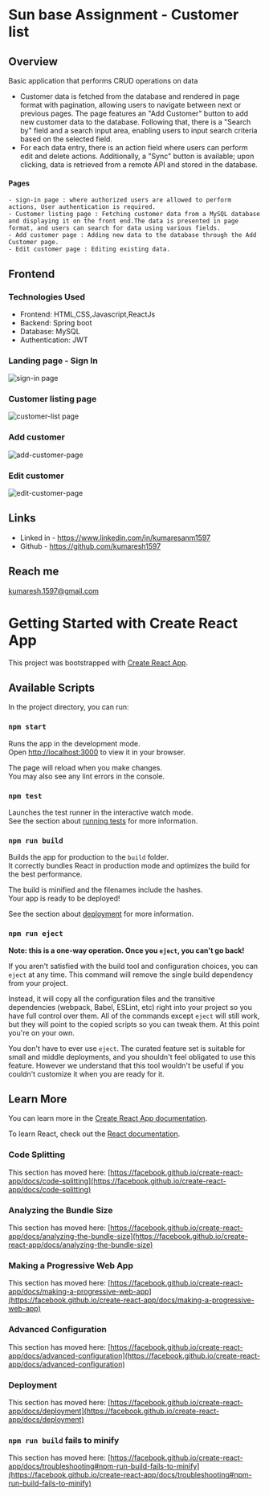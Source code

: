 # Sun base Assignment - Customer list

## Overview
  Basic application that performs CRUD operations on data
   - Customer data is fetched from the database and rendered in page format with pagination, allowing users to navigate between next or previous pages. The page features an "Add Customer" button to add             new customer data to the database. Following that, there is a "Search by" field and a search input area, enabling users to input search criteria based on the selected field.
   - For each data entry, there is an action field where users can perform edit and delete actions. Additionally, a "Sync" button is available; upon clicking, data is retrieved from a remote API and               stored in the database.
     
#### Pages

    - sign-in page : where authorized users are allowed to perform actions, User authentication is required.
    - Customer listing page : Fetching customer data from a MySQL database and displaying it on the front end.The data is presented in page format, and users can search for data using various fields.
    - Add customer page : Adding new data to the database through the Add Customer page.
    - Edit customer page : Editing existing data.
   
 ## Frontend

### Technologies Used
- Frontend: HTML,CSS,Javascript,ReactJs
- Backend: Spring boot
- Database: MySQL
- Authentication: JWT
 
### Landing page - Sign In

![sign-in page](https://github.com/Sunbase-Assignment/frontend/assets/115056892/75b45f9a-f4e0-49cf-ae34-c4d161ad5375)



### Customer listing page

  ![customer-list page](https://github.com/Sunbase-Assignment/frontend/assets/115056892/de808501-87e8-4194-a553-bae85fcf5a24)

### Add customer

![add-customer-page](https://github.com/Sunbase-Assignment/frontend/assets/115056892/006b6b54-8c7b-499f-b118-4127735279c1)


### Edit customer

![edit-customer-page](https://github.com/Sunbase-Assignment/frontend/assets/115056892/92e3f48a-4cc9-49db-ab3b-ace59d73a920)


## Links

- Linked in - https://www.linkedin.com/in/kumaresanm1597
- Github - https://github.com/kumaresh1597

## Reach me

kumaresh.1597@gmail.com





# Getting Started with Create React App

This project was bootstrapped with [Create React App](https://github.com/facebook/create-react-app).

## Available Scripts

In the project directory, you can run:

### `npm start`

Runs the app in the development mode.\
Open [http://localhost:3000](http://localhost:3000) to view it in your browser.

The page will reload when you make changes.\
You may also see any lint errors in the console.

### `npm test`

Launches the test runner in the interactive watch mode.\
See the section about [running tests](https://facebook.github.io/create-react-app/docs/running-tests) for more information.

### `npm run build`

Builds the app for production to the `build` folder.\
It correctly bundles React in production mode and optimizes the build for the best performance.

The build is minified and the filenames include the hashes.\
Your app is ready to be deployed!

See the section about [deployment](https://facebook.github.io/create-react-app/docs/deployment) for more information.

### `npm run eject`

**Note: this is a one-way operation. Once you `eject`, you can't go back!**

If you aren't satisfied with the build tool and configuration choices, you can `eject` at any time. This command will remove the single build dependency from your project.

Instead, it will copy all the configuration files and the transitive dependencies (webpack, Babel, ESLint, etc) right into your project so you have full control over them. All of the commands except `eject` will still work, but they will point to the copied scripts so you can tweak them. At this point you're on your own.

You don't have to ever use `eject`. The curated feature set is suitable for small and middle deployments, and you shouldn't feel obligated to use this feature. However we understand that this tool wouldn't be useful if you couldn't customize it when you are ready for it.

## Learn More

You can learn more in the [Create React App documentation](https://facebook.github.io/create-react-app/docs/getting-started).

To learn React, check out the [React documentation](https://reactjs.org/).

### Code Splitting

This section has moved here: [https://facebook.github.io/create-react-app/docs/code-splitting](https://facebook.github.io/create-react-app/docs/code-splitting)

### Analyzing the Bundle Size

This section has moved here: [https://facebook.github.io/create-react-app/docs/analyzing-the-bundle-size](https://facebook.github.io/create-react-app/docs/analyzing-the-bundle-size)

### Making a Progressive Web App

This section has moved here: [https://facebook.github.io/create-react-app/docs/making-a-progressive-web-app](https://facebook.github.io/create-react-app/docs/making-a-progressive-web-app)

### Advanced Configuration

This section has moved here: [https://facebook.github.io/create-react-app/docs/advanced-configuration](https://facebook.github.io/create-react-app/docs/advanced-configuration)

### Deployment

This section has moved here: [https://facebook.github.io/create-react-app/docs/deployment](https://facebook.github.io/create-react-app/docs/deployment)

### `npm run build` fails to minify

This section has moved here: [https://facebook.github.io/create-react-app/docs/troubleshooting#npm-run-build-fails-to-minify](https://facebook.github.io/create-react-app/docs/troubleshooting#npm-run-build-fails-to-minify)
